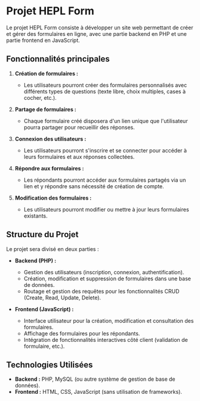 # Projet HEPL Form

Le projet HEPL Form consiste à développer un site web permettant de créer et gérer des formulaires en ligne, avec une partie backend en PHP et une partie frontend en JavaScript.

## Fonctionnalités principales

1. **Création de formulaires :**
   - Les utilisateurs pourront créer des formulaires personnalisés avec différents types de questions (texte libre, choix multiples, cases à cocher, etc.).

2. **Partage de formulaires :**
   - Chaque formulaire créé disposera d'un lien unique que l'utilisateur pourra partager pour recueillir des réponses.

3. **Connexion des utilisateurs :**
   - Les utilisateurs pourront s'inscrire et se connecter pour accéder à leurs formulaires et aux réponses collectées.

4. **Répondre aux formulaires :**
   - Les répondants pourront accéder aux formulaires partagés via un lien et y répondre sans nécessité de création de compte.

5. **Modification des formulaires :**
   - Les utilisateurs  pourront modifier ou mettre à jour leurs formulaires existants.

## Structure du Projet

Le projet sera divisé en deux parties :

- **Backend (PHP) :**
  - Gestion des utilisateurs (inscription, connexion, authentification).
  - Création, modification et suppression de formulaires dans une base de données.
  - Routage et gestion des requêtes pour les fonctionnalités CRUD (Create, Read, Update, Delete).

- **Frontend (JavaScript) :**
  - Interface utilisateur pour la création, modification et consultation des formulaires.
  - Affichage des formulaires pour les répondants.
  - Intégration de fonctionnalités interactives côté client (validation de formulaire, etc.).

## Technologies Utilisées

- **Backend :** PHP, MySQL (ou autre système de gestion de base de données).
- **Frontend :** HTML, CSS, JavaScript (sans utilisation de frameworks).

